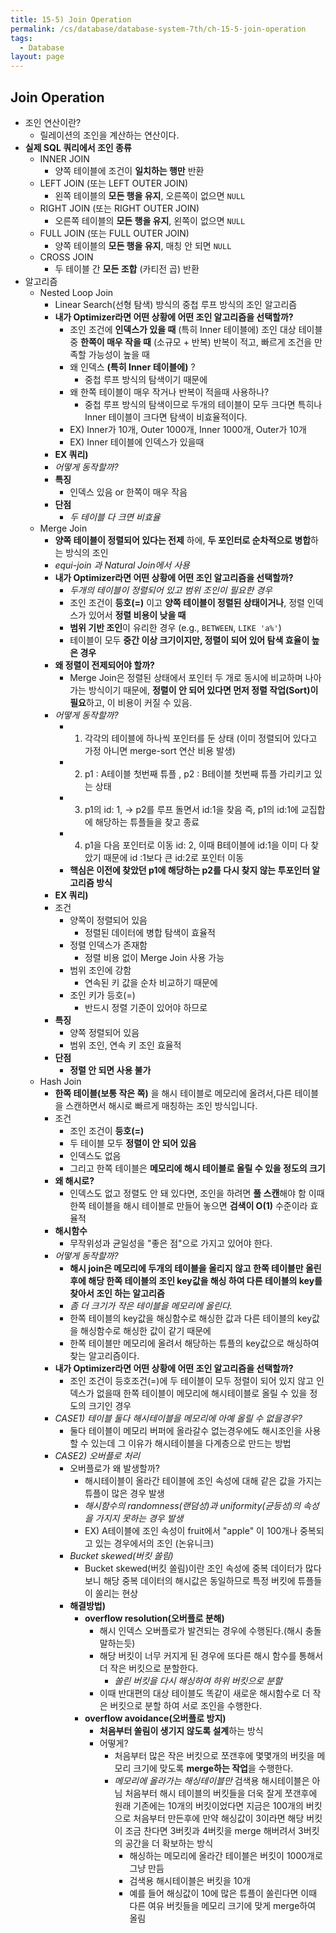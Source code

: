 ```yaml
---
title: 15-5) Join Operation
permalink: /cs/database/database-system-7th/ch-15-5-join-operation
tags:
  - Database
layout: page
---
```


## Join Operation

- 조인 연산이란?
	- 릴레이션의 조인을 계산하는 연산이다.
- **실제 SQL 쿼리에서 조인 종류**
	- INNER JOIN
		- 양쪽 테이블에 조건이 **일치하는 행만** 반환
	- LEFT JOIN (또는 LEFT OUTER JOIN)
		- 왼쪽 테이블의 **모든 행을 유지**, 오른쪽이 없으면 `NULL`
	- RIGHT JOIN (또는 RIGHT OUTER JOIN)
		- 오른쪽 테이블의 **모든 행을 유지**, 왼쪽이 없으면 `NULL` 
	- FULL JOIN (또는 FULL OUTER JOIN)
		- 양쪽 테이블의 **모든 행을 유지**, 매칭 안 되면 `NULL` 
	- CROSS JOIN
		- 두 테이블 간 **모든 조합** (카티전 곱) 반환
- 알고리즘
	- Nested Loop Join
		- Linear Search(선형 탐색) 방식의 중첩 루프 방식의 조인 알고리즘
		- **내가 Optimizer라면 어떤 상황에 어떤 조인 알고리즘을 선택할까?**
			- 조인 조건에 **인덱스가 있을 때** (특히 Inner 테이블에) 조인 대상 테이블 중 **한쪽이 매우 작을 때** (소규모 + 반복) 반복이 적고, 빠르게 조건을 만족할 가능성이 높을 때
			- 왜 인덱스 **(특히 Inner 테이블에)** ?
				- 중첩 루프 방식의 탐색이기 때문에
			- 왜 한쪽 테이블이 매우 작거나 반복이 적을때 사용하나?
				- 중첩 루프 방식의 탐색이므로 두개의 테이블이 모두 크다면 특히나 Inner 테이블이 크다면 탐색이 비효율적이다.
			- EX) Inner가 10개, Outer 1000개, Inner 1000개, Outer가 10개
			- EX) Inner 테이블에 인덱스가 있을때
		- **EX 쿼리)**
		- *어떻게 동작할까?* 
		- **특징** 
			- 인덱스 있음 or 한쪽이 매우 작음
		- **단점** 
			- *두 테이블 다 크면 비효율*
	- Merge Join
		- **양쪽 테이블이 정렬되어 있다는 전제** 하에, **두 포인터로 순차적으로 병합**하는 방식의 조인
		- *equi-join 과 Natural Join에서 사용* 
		- **내가 Optimizer라면 어떤 상황에 어떤 조인 알고리즘을 선택할까?**
			- *두개의 테이블이 정렬되어 있고 범위 조인이 필요한 경우* 
			- 조인 조건이 **등호(=)** 이고 **양쪽 테이블이 정렬된 상태이거나**, 정렬 인덱스가 있어서 **정렬 비용이 낮을 때** 
			- **범위 기반 조인**이 유리한 경우 (e.g., `BETWEEN`, `LIKE 'a%'`)
			- 테이블이 모두 **중간 이상 크기이지만, 정렬이 되어 있어 탐색 효율이 높은 경우** 
		- **왜 정렬이 전제되어야 할까?** 
			- Merge Join은 정렬된 상태에서 포인터 두 개로 동시에 비교하며 나아가는 방식이기 때문에, **정렬이 안 되어 있다면 먼저 정렬 작업(Sort)이 필요**하고, 이 비용이 커질 수 있음.
		- *어떻게 동작할까?* 
			- 1) 각각의 테이블에 하나씩 포인터를 둔 상태 (이미 정렬되어 있다고 가정 아니면 merge-sort 연산 비용 발생)
			- 2) p1 : A테이블 첫번째 튜플 , p2 : B테이블 첫번째 튜플 가리키고 있는 상태
			- 3) p1의 id: 1, -> p2를 루프 돌면서 id:1을 찾음 즉, p1의 id:1에 교집합에 해당하는 튜플들을 찾고 종료
			- 4) p1을 다음 포인터로 이동 id: 2, 이때 B테이블에 id:1을 이미 다 찾았기 때문에 id :1보다 큰 id:2로 포인터 이동
			- **핵심은 이전에 찾았던 p1에 해당하는 p2를 다시 찾지 않는 투포인터 알고리즘 방식** 
		- **EX 쿼리)**
		- 조건
			- 양쪽이 정렬되어 있음
				- 정렬된 데이터에 병합 탐색이 효율적
			- 정렬 인덱스가 존재함
				- 정렬 비용 없이 Merge Join 사용 가능
			- 범위 조인에 강함
				- 연속된 키 값을 순차 비교하기 때문에
			- 조인 키가 등호(=)
				- 반드시 정렬 기준이 있어야 하므로
		- **특징** 
			- 양쪽 정렬되어 있음
			- 범위 조인, 연속 키 조인 효율적
		- **단점**
			- **정렬 안 되면 사용 불가**
	- Hash Join
		- **한쪽 테이블(보통 작은 쪽)** 을 해시 테이블로 메모리에 올려서,다른 테이블을 스캔하면서 해시로 빠르게 매칭하는 조인 방식입니다.
		- 조건
			- 조인 조건이 **등호(=)** 
			- 두 테이블 모두 **정렬이 안 되어 있음**
			- 인덱스도 없음
			- 그리고 한쪽 테이블은 **메모리에 해시 테이블로 올릴 수 있을 정도의 크기** 
		- **왜 해시로?** 
			- 인덱스도 없고 정렬도 안 돼 있다면, 조인을 하려면 **풀 스캔**해야 함 이때 한쪽 테이블을 해시 테이블로 만들어 놓으면 **검색이 O(1)** 수준이라 효율적
		- **해시함수** 
			- 무작위성과 균일성을 "좋은 점"으로 가지고 있어야 한다.
		- *어떻게 동작할까?* 
			- **해시 join은 메모리에 두개의 테이블을 올리지 않고 한쪽 테이블만 올린 후에 해당 한쪽 테이블의 조인 key값을 해싱 하여 다른 테이블의 key를 찾아서 조인 하는 알고리즘** 
			- *좀 더 크기가 작은 테이블을 메모리에 올린다.* 
			- 한쪽 테이블의 key값을 해싱함수로 해싱한 값과 다른 테이블의 key값을 해싱함수로 해싱한 값이 같기 때문에
			- 한쪽 테이블만 메모리에 올려서 해당하는 튜플의 key값으로 해싱하여 찾는 알고리즘이다.
		- **내가 Optimizer라면 어떤 상황에 어떤 조인 알고리즘을 선택할까?**
			- 조인 조건이 등호조건(=)에 두 테이블이 모두 정렬이 되어 있지 않고 인덱스가 없을때 한쪽 테이블이 메모리에 해시테이블로 올릴 수 있을 정도의 크기인 경우
		- *CASE1) 테이블 둘다 해시테이블을 메모리에 아예 올릴 수 없을경우?* 
			- 둘다 테이블이 메모리 버퍼에 올라갈수 없는경우에도 해시조인을 사용할 수 있는데 그 이유가 해시테이블을 다계층으로 만드는 방법
		- *CASE2) 오버플로 처리* 
			- 오버플로가 왜 발생할까?
				- 해시테이블이 올라간 테이블에 조인 속성에 대해 같은 값을 가지는 튜플이 많은 경우 발생
				- *해시함수의 randomness(랜덤성)과 uniformity(균등성)의 속성을 가지지 못하는 경우 발생* 
				- EX) A테이블에 조인 속성이 fruit에서 "apple" 이 100개나 중복되고 있는 경우에서의 조인 (논유니크)
			- *Bucket skewed(버킷 쏠림)* 
				- Bucket skewed(버킷 쏠림)이란 조인 속성에 중복 데이터가 많다보니 해당 중복 데이터의 해시값은 동일하므로 특정 버킷에 튜플들이 쏠리는 현상
			- **해결방법)** 
				- **overflow resolution(오버플로 분해)** 
					- 해시 인덱스 오버플로가 발견되는 경우에 수행된다.(해시 충돌 말하는듯)
					- 해당 버킷이 너무 커지게 된 경우에 또다른 해시 함수를 통해서 더 작은 버킷으로 분할한다.
						- *쏠린 버킷을 다시 해싱하여 하위 버킷으로 분할* 
					- 이때 반대편의 대상 테이블도 똑같이 새로운 해시함수로 더 작은 버킷으로 분할 하여 서로 조인을 수행한다.
				- **overflow avoidance(오버플로 방지)** 
					- **처음부터 쏠림이 생기지 않도록 설계**하는 방식
					- 어떻게?
						- 처음부터 많은 작은 버킷으로 쪼갠후에 몇몇개의 버킷을 메모리 크기에 맞도록 **merge하는 작업**을 수행한다.
						- *메모리에 올라가는 해싱테이블만*  검색용 해시테이블은 아님 처음부터 해시 테이블의 버킷들을 더욱 잘게 쪼갠후에 원래 기존에는 10개의 버킷이었다면 지금은 100개의 버킷으로 처음부터 만든후에 만약 해싱값이 3이라면 해당 버킷이 조금 찬다면 3버킷과 4버킷을 merge 해버려서 3버킷의 공간을 더 확보하는 방식
							- 해싱하는 메모리에 올라간 테이블은 버킷이 1000개로 그냥 만듬
							- 검색용 해시테이블은 버킷을 10개
							- 예를 들어 해싱값이 10에 많은 튜플이 쏠린다면 이때 다른 여유 버킷들을 메모리 크기에 맞게 merge하여 올림
